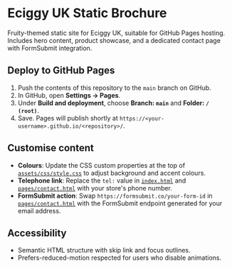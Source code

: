 # Eciggy UK Static Brochure

Fruity-themed static site for Eciggy UK, suitable for GitHub Pages hosting. Includes hero content, product showcase, and a dedicated contact page with FormSubmit integration.

## Deploy to GitHub Pages
1. Push the contents of this repository to the `main` branch on GitHub.
2. In GitHub, open **Settings → Pages**.
3. Under **Build and deployment**, choose **Branch: `main`** and **Folder: `/ (root)`**.
4. Save. Pages will publish shortly at `https://<your-username>.github.io/<repository>/`.

## Customise content
- **Colours**: Update the CSS custom properties at the top of [`assets/css/style.css`](assets/css/style.css) to adjust background and accent colours.
- **Telephone link**: Replace the `tel:` value in [`index.html`](index.html) and [`pages/contact.html`](pages/contact.html) with your store's phone number.
- **FormSubmit action**: Swap `https://formsubmit.co/your-form-id` in [`pages/contact.html`](pages/contact.html) with the FormSubmit endpoint generated for your email address.

## Accessibility
- Semantic HTML structure with skip link and focus outlines.
- Prefers-reduced-motion respected for users who disable animations.
